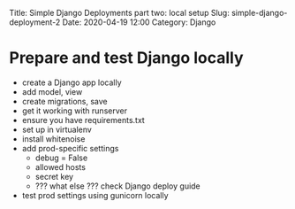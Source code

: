 Title: Simple Django Deployments part two: local setup
Slug: simple-django-deployment-2
Date: 2020-04-19 12:00
Category: Django

# Prepare and test Django locally

- create a Django app locally
- add model, view
- create migrations, save
- get it working with runserver
- ensure you have requirements.txt
- set up in virtualenv
- install whitenoise
- add prod-specific settings
  - debug = False
  - allowed hosts
  - secret key
  - ??? what else ??? check Django deploy guide
- test prod settings using gunicorn locally
